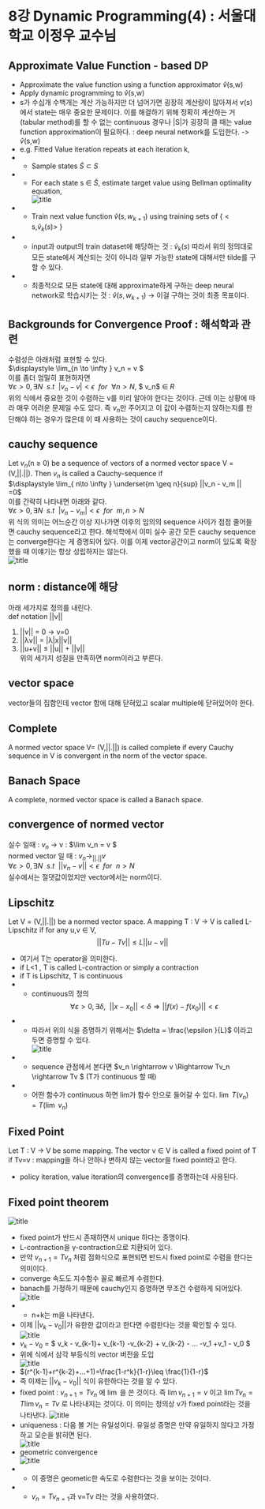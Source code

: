 # 8강 Dynamic Programming(4) : 서울대학교 이정우 교수님

## Approximate Value Function - based DP
- Approximate the value function using a function approximator $\widehat{v}$(s,w)
- Apply dynamic programming to $\widehat{v}$(s,w)
- s가 수십개 수백개는 계산 가능하지만 더 넘어가면 굉장히 계산량이 많아져서 v(s)에서 state는 매우 중요한 문제이다. 이를 해결하기 위해 정확히 계산하는 거(tabular method)를 할 수 없는 continuous 경우나 |S|가 굉장히 클 때는 value function approximation이 필요하다. : deep neural network를 도입한다. ->  $\widehat{v}$(s,w)
- e.g. Fitted Value iteration repeats at each iteration k,
- - Sample states $\widetilde{S}$ $\subset$ $S$
- - For each state s &in; $\widetilde{S}$, estimate target value using Bellman optimality equation,  
![title](./img/45_approximate.PNG) 
- - Train next value function $\widehat{v}(s,w_{k+1})$ using training sets of { < s,$\widetilde{v}_k(s)$> }
- - input과 output의 train dataset에 해당하는 것 : $\widetilde{v}_k(s)$ 따라서 위의 정의대로 모든 state에서 계산되는 것이 아니라 일부 가능한 state에 대해서만 tilde를 구할 수 있다.
- - 최종적으로 모든 state에 대해 approximate하게 구하는 deep neural network로 학습시키는 것 : $\widehat{v}(s,w_{k+1})$ -> 이걸 구하는 것이 최종 목표이다.

## Backgrounds for Convergence Proof : 해석학과 관련 
수렴성은 아래처럼 표현할 수 있다.  
$\displaystyle \lim_{n \to \infty } v_n = v $  
이를 좀더 엄밀히 표현하자면  
$\forall\varepsilon >0 , \exists N~~s.t~~|v_n - v|<\epsilon~~for~~\forall n > N$, $ v_n$ &in; $R$  
위의 식에서 중요한 것이 수렴하는 v를 미리 알아야 한다는 것이다. 근데 이는 상황에 따라 매우 어려운 문제일 수도 있다. 즉 $v_n$만 주어지고 이 값이 수렴하는지 않하는지를 판단해야 하는 경우가 많은데 이 때 사용하는 것이 cauchy sequence이다. 

## cauchy sequence
Let $v_n$(n &geq; 0) be a sequence of vectors of a normed vector space V = (V,||.||). Then $v_n$ is called a Cauchy-sequence if   
$\displaystyle \lim_{ n\to \infty } \underset{m \geq n}{sup} ||v_n - v_m || =0$  
이를 간략히 나타내면 아래와 같다.  
$\forall\varepsilon >0 , \exists N~~s.t~~|v_n - v_m|<\epsilon~~for~~ m,n > N$  
위 식의 의미는 어느순간 이상 지나가면 이후의 임의의 sequence 사이가 점점 줄어들면 cauchy sequence라고 한다. 해석학에서 이미 실수 공간 모든 cauchy sequence는 converge한다는 게 증명되어 있다. 이를 이제 vector공간이고 norm이 있도록 확장했을 때 이얘기는 항상 성립하지는 않는다.  
![title](./img/47_convergence.PNG)  

## norm : distance에 해당
아래 세가지로 정의를 내린다.  
def notation ||v||
1. ||v|| = 0 -> v=0
2. ||&lambda;v|| = |&lambda;|x||v||
3. ||u+v|| &leq; ||u|| + ||v||  
위의 세가지 성질을 만족하면 norm이라고 부른다.

## vector space
vector들의 집합인데 vector 합에 대해 닫혀있고 scalar multiple에 닫혀있어야 한다. 

##  Complete
A normed vector space V= (V,||.||) is called complete if every Cauchy sequence in V is convergent in the norm of the vector space.

## Banach Space
A complete, normed vector space is called a Banach space.

## convergence of normed vector 
실수 일때 : $v_n$ -> v : $\lim v_n = v $  
normed vector 일 때 : $v_n \rightarrow_{||.||}{v}$  
$\forall\varepsilon >0 , \exists N~~s.t~~||v_n - v||<\epsilon~~for~~ n > N$  
실수에서는 절댓값이었지만 vector에서는 norm이다.

## Lipschitz
Let V = (V,||.||) be a normed vector space. A mapping T : V -> V is called L-Lipschitz if for any u,v &in; V,
$$||Tu-Tv|| \leq L||u-v|| $$
- 여기서 T는 operator을 의미한다.
- if L<1 , T is called L-contraction or simply a contraction
- if T is Lipschitz, T is continuous 
- - continuous의 정의 
$$\forall\varepsilon >0 , \exists \delta,~~||x-x_0||<\delta \Rightarrow ||f(x) - f(x_0)||<\epsilon$$  
- - 따라서 위의 식을 증명하기 위해서는 $\delta = \frac{\epsilon }{L}$ 이라고 두면 증명할 수 있다.  
![title](./img/48_convergence.PNG)  
- - sequence 관점에서 본다면 $v_n \rightarrow  v \Rightarrow Tv_n \rightarrow Tv $ (T가 continuous 할 때) 
- - 어떤 함수가 continuous 하면 lim가 함수 안으로 들어갈 수 있다. $\lim~T(v_n) = T(\lim~v_n)$

## Fixed Point
Let T : V $\rightarrow$ V be some mapping. The vector v &in; V is called a fixed point of T if Tv=v : mapping을 하나 안하나 변하지 않는 vector을 fixed point라고 한다.
- policy iteration, value iteration의 convergence를 증명하는데 사용된다.

## Fixed point theorem
![title](./img/53_fixed.PNG)  
- fixed point가 반드시 존재하면서 unique 하다는 증명이다.
- L-contraction을 &gamma;-contraction으로 치환되어 있다. 
- 만약 $v_{n+1} =Tv_n$ 처럼 점화식으로 표현되면 반드시 fixed point로 수렴을 한다는 의미이다.
- converge 속도도 지수함수 꼴로 빠르게 수렴한다.
- banach를 가정하기 때문에 cauchy인지 증명하면 무조건 수렴하게 되어있다.
![title](./img/54_fixed.PNG)  
- - n+k는 m을 나타낸다.
- 이제 ||$v_k - v_0$||가 유한한 값이라고 한다면 수렴한다는 것을 확인할 수 있다.  
![title](./img/55_fixed.PNG)  
- $v_k -v_0$ = $ v_k - v_{k-1}+ v_{k-1} -v_{k-2} + v_{k-2} - ... -v_1 +v_1 - v_0 $
- 위에 식에서 삼각 부등식의 vector 버전을 도입  
![title](./img/51_fixed.PNG)  
- $(r^{k-1}+r^{k-2}+...+1)=\frac{1-r^k}{1-r}\leq \frac{1}{1-r}$
- 즉 이제는 ||$v_k-v_0$|| 식이 유한하다는 것을 알 수 있다.
- fixed point : $v_{n+1} = Tv_n$ 에 $\lim$ 을 쓴 것이다. 즉 $\lim v_{n+1} =v$ 이고 $\lim Tv_{n} =T\lim v_n = Tv$ 로 나타내지는 것이다. 이 의미는 정의상 v가 fixed point라는 것을 나타낸다.
![title](./img/56_fixed.PNG)  
- uniqueness : 다음 볼 거는 유일성이다. 유일성 증명은 만약 유일하지 않다고 가정하고 모순을 밝히면 된다.  
![title](./img/57_fixed.PNG)  
- geometric convergence  
![title](./img/52_fixed.PNG)  
- - 이 증명은 geometic한 속도로 수렴한다는 것을 보이는 것이다. 
- - $v_n = Tv_{n=1}$과  v=Tv 라는 것을 사용하였다.